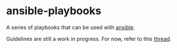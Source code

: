 ansible-playbooks
=================

A series of playbooks that can be used with [ansible][].

Guidelines are still a work in progress.  For now, refer to this
[thread][].

[ansible]: http://ansible.github.com
[thread]: https://groups.google.com/d/topic/ansible-project/BwCyg7-are4/discussion
